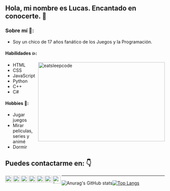 ## Hola, mi nombre es Lucas. Encantado en conocerte. 👋

### Sobre mí 💬:

- Soy un chico de 17 años fanático de los Juegos y la Programación.



#### Habilidades 💥:

<img align="right" src="https://github.com/raghavk16/raghavk16/blob/master/giphy.webp" alt="eatsleepcode" width="400" height="250" />

- HTML
- CSS
- JavaScript
- Python
- C++
- C#

#### Hobbies 🍻:

- Jugar juegos
- Mirar peliculas, series y animé
- Dormir




## Puedes contactarme en: 👇
<a href="https://twitter.com/lucashbuyatti" target="_BLANK">
  <img align="left" alt="Lucas Twitter | Twitter" width="22px" src="https://cdn.jsdelivr.net/npm/simple-icons@v3/icons/twitter.svg" />
</a>
<a href="https://www.linkedin.com/in/lucas-buyatti-1b486320b/" target="_BLANK">
  <img align="left" alt="Lucas Linkedin" width="22px" src="https://cdn.jsdelivr.net/npm/simple-icons@v3/icons/linkedin.svg" />
</a>
<a href="https://t.me/Lucasbuyatti" target="_BLANK">
  <img align="left" alt="Lucas Telegram" width="22px" src="https://cdn.jsdelivr.net/npm/simple-icons@v3/icons/telegram.svg" />
</a>
<a href="https://www.instagram.com/buyatti.lucas/?hl=es-la" target="_BLANK">
  <img align="left" alt="Lucas Instagram" width="22px" src="https://cdn.jsdelivr.net/npm/simple-icons@v3/icons/instagram.svg" />
</a>
<a href="https://www.reddit.com/user/Lucasbuyatti" target="_BLANK">
  <img align="left" alt="Lucas Reddit" width="22px" src="https://cdn.jsdelivr.net/npm/simple-icons@v3/icons/reddit.svg" />
</a>
<a href="https://github.com/lucasbuyatti" target="_BLANK">
  <img align="left" alt="Lucas GitHub" width="22px" src="https://img.icons8.com/ios-glyphs/30/000000/github.png" />
</a>
<a href="Lucass#6250" target="_BLANK">
  <img align="left" alt="Lucas Discord" width="25px" src="https://img.icons8.com/ios-filled/30/000000/discord-logo.png" />
</a>

<hr></hr>

![Anurag's GitHub stats](https://github-readme-stats.vercel.app/api?username=lucasbuyatti&theme=graywhite&show_icons=true)[![Top Langs](https://github-readme-stats.vercel.app/api/top-langs/?username=lucasbuyatti&theme=graywhite&layout=compact)](https://github.com/anuraghazra/github-readme-stats)




<!-- <img align="right" src="https://i.giphy.com/RThN0hOS2GO4M.gif" alt="Coder" width="400" height="250" />
<!-- <img align="right" src="https://media.giphy.com/media/BmmfETghGOPrW/giphy.gif" alt="Math" width="400" height="250" />

